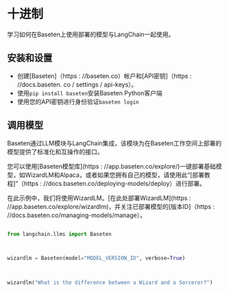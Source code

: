 # 十进制

学习如何在Baseten上使用部署的模型与LangChain一起使用。 

## 安装和设置

 - 创建[Baseten]（https : //baseten.co）帐户和[API密钥]（https : //docs.baseten. co / settings / api-keys）。 
 - 使用`pip install baseten`安装Baseten Python客户端
 - 使用您的API密钥进行身份验证`baseten login`

## 调用模型

Baseten通过LLM模块与LangChain集成，该模块为在Baseten工作空间上部署的模型提供了标准化和互操作的接口。 

您可以使用[Baseten模型库](https : //app.baseten.co/explore/)一键部署基础模型，如WizardLM和Alpaca，或者如果您拥有自己的模型，请使用此“[部署教程]”（https : //docs.baseten.co/deploying-models/deploy）进行部署。 

在此示例中，我们将使用WizardLM。[在此处部署WizardLM](https : //app.baseten.co/explore/wizardlm)，并关注已部署模型的[版本ID]（https : //docs.baseten.co/managing-models/manage）。 

```python

from langchain.llms import Baseten



wizardlm = Baseten(model="MODEL_VERSION_ID", verbose=True)



wizardlm("What is the difference between a Wizard and a Sorcerer?")

```

